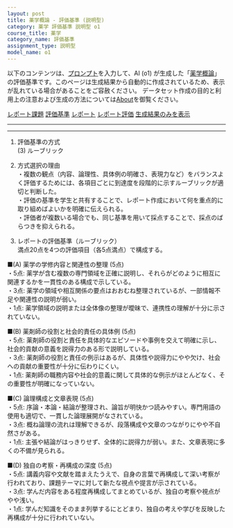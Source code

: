```yaml
---
layout: post
title: 薬学概論 - 評価基準 (説明型)
category: 薬学 評価基準 説明型 o1
course_title: 薬学
category_name: 評価基準
assignment_type: 説明型
model_name: o1
---
```


以下のコンテンツは、[プロンプト](https://github.com/takedatoshiyuki/synthetic_assignments/tree/main/generated/薬学/o1/prompt_評価基準-説明型.md)を入力して、AI (o1) が生成した「[薬学概論](/contents/薬学/)」の評価基準です。このページは生成結果から自動的に作成されているため、表示が乱れている場合があることをご容赦ください。
データセット作成の目的と利用上の注意および生成の方法については[About](/About)を御覧ください。

[レポート課題](../レポート課題-説明型)
[評価基準](../評価基準-説明型)
[レポート](../レポート-説明型)
[レポート評価](../レポート評価-説明型)
[生成結果のみを表示](https://github.com/takedatoshiyuki/synthetic_assignments/tree/main/generated/薬学/o1/評価基準-説明型.md)
  

***
***
  
1. 評価基準の方式  
(3) ルーブリック

2. 方式選択の理由  
・複数の観点（内容、論理性、具体例の明確さ、表現力など）をバランスよく評価するためには、各項目ごとに到達度を段階的に示すルーブリックが適切と判断した。  
・評価の基準を学生と共有することで、レポート作成において何を重点的に取り組めばよいかを明確に伝えられる。  
・評価者が複数いる場合でも、同じ基準を用いて採点することで、採点のばらつきを抑えられる。

3. レポートの評価基準（ルーブリック）  
満点20点を4つの評価項目（各5点満点）で構成する。

■(A) 薬学の学修内容と関連性の整理 (5点)  
・5点: 薬学が含む複数の専門領域を正確に説明し、それらがどのように相互に関連するかを一貫性のある構成で示している。  
・3点: 薬学の領域や相互関係の要点はおおむね整理されているが、一部情報不足や関連性の説明が弱い。  
・1点: 薬学領域の説明または全体像の整理が曖昧で、連携性の理解が十分に示されていない。

■(B) 薬剤師の役割と社会的責任の具体例 (5点)  
・5点: 薬剤師の役割と責任を具体的なエピソードや事例を交えて明確に示し、社会的貢献の意義を説得力のある形で説明している。  
・3点: 薬剤師の役割と責任の例示はあるが、具体性や説得力にやや欠け、社会への貢献の重要性が十分に伝わりにくい。  
・1点: 薬剤師の職務内容や社会的意義に関して具体的な例示がほとんどなく、その重要性が明確になっていない。

■(C) 論理構成と文章表現 (5点)  
・5点: 序論・本論・結論が整理され、論旨が明快かつ読みやすい。専門用語の使用も適切で、一貫した論理展開がなされている。  
・3点: 概ね論理の流れは理解できるが、段落構成や文章のつながりにやや不自然さがある。  
・1点: 主張や結論がはっきりせず、全体的に説得力が弱い。また、文章表現に多くの不備が見られる。

■(D) 独自の考察・再構成の深度 (5点)  
・5点: 講義内容や文献を踏まえたうえで、自身の言葉で再構成して深い考察が行われており、課題テーマに対して新たな視点や提言が示されている。  
・3点: 学んだ内容をある程度再構成してまとめているが、独自の考察や視点がやや浅い。  
・1点: 学んだ知識をそのまま列挙するにとどまり、独自の考えや学びを反映した再構成が十分に行われていない。
